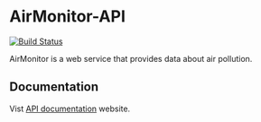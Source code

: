 # AirMonitor-API

[![Build Status](https://travis-ci.org/mckomo/AirMonitor.svg?branch=master)](https://travis-ci.org/mckomo/AirMonitor)

AirMonitor is a web service that provides data about air pollution.  

## Documentation

Vist [API documentation](http://docs.airmonitor.apiary.io/) website.
